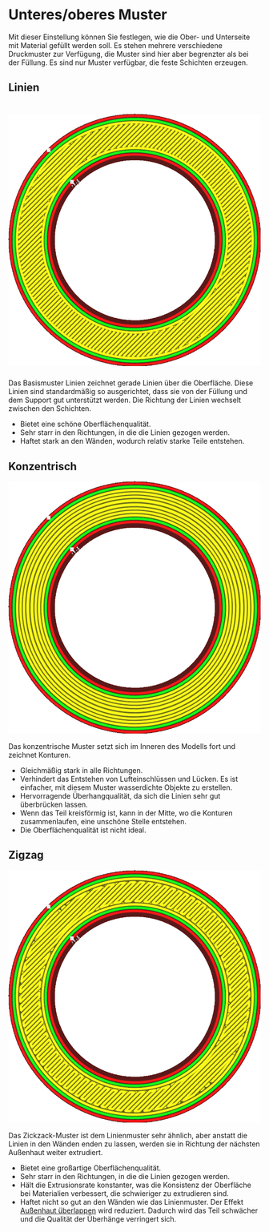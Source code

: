 Unteres/oberes Muster
====
Mit dieser Einstellung können Sie festlegen, wie die Ober- und Unterseite mit Material gefüllt werden soll. Es stehen mehrere verschiedene Druckmuster zur Verfügung, die Muster sind hier aber begrenzter als bei der Füllung. Es sind nur Muster verfügbar, die feste Schichten erzeugen.

<!--screenshot {
"image_path": "top_bottom_pattern_lines.png",
"models": [{"script": "ring_5mm.scad"}],
"camera_position": [0, 0, 100],
"settings": {"top_bottom_pattern": "lines"},
"colours": 64
}-->
Linien
----

![Linien](../../../articles/images/top_bottom_pattern_lines.png)
=======

Das Basismuster Linien zeichnet gerade Linien über die Oberfläche. Diese Linien sind standardmäßig so ausgerichtet, dass sie von der Füllung und dem Support gut unterstützt werden. Die Richtung der Linien wechselt zwischen den Schichten.
* Bietet eine schöne Oberflächenqualität.
* Sehr starr in den Richtungen, in die die Linien gezogen werden.
* Haftet stark an den Wänden, wodurch relativ starke Teile entstehen.

<!--screenshot {
"image_path": "top_bottom_pattern_concentric.png",
"models": [{"script": "ring_5mm.scad"}],
"camera_position": [0, 0, 100],
"settings": {"top_bottom_pattern": "concentric"},
"colours": 64
}-->
Konzentrisch
----
![Konzentrisch](../../../articles/images/top_bottom_pattern_concentric.png)

Das konzentrische Muster setzt sich im Inneren des Modells fort und zeichnet Konturen.
* Gleichmäßig stark in alle Richtungen.
* Verhindert das Entstehen von Lufteinschlüssen und Lücken. Es ist einfacher, mit diesem Muster wasserdichte Objekte zu erstellen.
* Hervorragende Überhangqualität, da sich die Linien sehr gut überbrücken lassen.
* Wenn das Teil kreisförmig ist, kann in der Mitte, wo die Konturen zusammenlaufen, eine unschöne Stelle entstehen.
* Die Oberflächenqualität ist nicht ideal.

<!--screenshot {
"image_path": "top_bottom_pattern_zigzag.png",
"models": [{"script": "ring_5mm.scad"}],
"camera_position": [0, 0, 100],
"settings": {"top_bottom_pattern": "zigzag"},
"colours": 64
}-->
Zigzag
----
![Zigzag](../../../articles/images/top_bottom_pattern_zigzag.png)

Das Zickzack-Muster ist dem Linienmuster sehr ähnlich, aber anstatt die Linien in den Wänden enden zu lassen, werden sie in Richtung der nächsten Außenhaut weiter extrudiert.
* Bietet eine großartige Oberflächenqualität.
* Sehr starr in den Richtungen, in die die Linien gezogen werden.
* Hält die Extrusionsrate konstanter, was die Konsistenz der Oberfläche bei Materialien verbessert, die schwieriger zu extrudieren sind.
* Haftet nicht so gut an den Wänden wie das Linienmuster. Der Effekt [Außenhaut überlappen](skin_overlap.md) wird reduziert. Dadurch wird das Teil schwächer und die Qualität der Überhänge verringert sich.